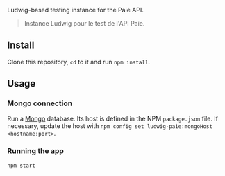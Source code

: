 Ludwig-based testing instance for the Paie API.

> Instance Ludwig pour le test de l'API Paie.


Install
-------

Clone this repository, `cd` to it and run `npm install`.


Usage
-----

### Mongo connection

Run a [Mongo](http://www.mongodb.org) database. Its host is defined in the NPM `package.json` file. If necessary, update the host with `npm config set ludwig-paie:mongoHost <hostname:port>`.

### Running the app

```shell
npm start
```
